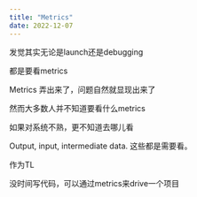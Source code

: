 ```yaml
---
title: "Metrics"
date: 2022-12-07
---
```


发觉其实无论是launch还是debugging

都是要看metrics

Metrics 弄出来了，问题自然就显现出来了

然而大多数人并不知道要看什么metrics

如果对系统不熟，更不知道去哪儿看

Output, input, intermediate data. 这些都是需要看。

作为TL

没时间写代码，可以通过metrics来drive一个项目
